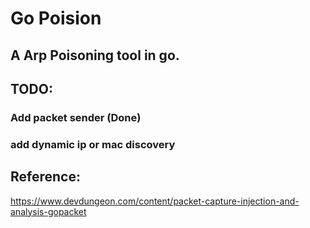 # Go Poision

## A Arp Poisoning tool in go.


## TODO:

### Add packet sender (Done)
### add dynamic ip or mac discovery




## Reference:
https://www.devdungeon.com/content/packet-capture-injection-and-analysis-gopacket
